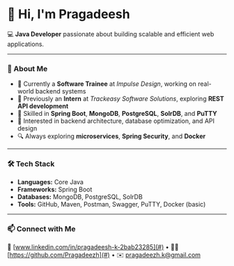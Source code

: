 # 👋 Hi, I'm Pragadeesh

💻 **Java Developer** passionate about building scalable and efficient web applications.

---

### 🚀 About Me
- 🌱 Currently a **Software Trainee** at *Impulse Design*, working on real-world backend systems  
- 💼 Previously an **Intern** at *Trackeasy Software Solutions*, exploring **REST API development**  
- 🧠 Skilled in **Spring Boot**, **MongoDB**, **PostgreSQL**, **SolrDB**, and **PuTTY**  
- 🧩 Interested in backend architecture, database optimization, and API design  
- 🔍 Always exploring **microservices**, **Spring Security**, and **Docker**

---

### 🛠️ Tech Stack
- **Languages:** Core Java  
- **Frameworks:** Spring Boot 
- **Databases:** MongoDB, PostgreSQL, SolrDB  
- **Tools:** GitHub, Maven, Postman, Swagger, PuTTY, Docker (basic)

---

### 📫 Connect with Me
💼 [www.linkedin.com/in/pragadeesh-k-2bab23285](#) • 
🧑‍💻 [https://github.com/Pragadeezh](#) • 
✉️ pragadeezh.k@gmail.com
